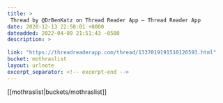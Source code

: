 ```yaml
---
title: > 
 Thread by @DrBenKatz on Thread Reader App – Thread Reader App
date: 2020-12-13 22:50:01 +0000
dateadded: 2022-04-09 21:51:43 -0500
description: > 
 
link: "https://threadreaderapp.com/thread/1337019191510126593.html"
bucket: mothraslist
layout: urlnote
excerpt_separator: <!-- excerpt-end -->
--- 
```

 <!-- excerpt-end -->[[mothraslist|buckets/mothraslist]]
